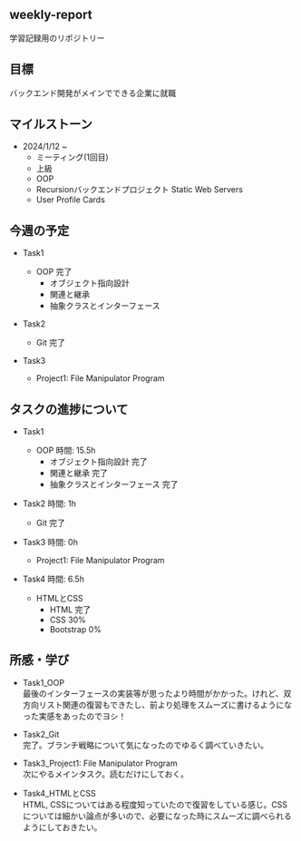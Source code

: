 ## weekly-report
学習記録用のリポジトリー

## 目標
バックエンド開発がメインでできる企業に就職

## マイルストーン
- 2024/1/12 ~
    - ミーティング(1回目)
    - 上級
    - OOP
    - Recursionバックエンドプロジェクト Static Web Servers
    - User Profile Cards

## 今週の予定
- Task1
    - OOP 完了  
        - オブジェクト指向設計  
        - 関連と継承  
        - 抽象クラスとインターフェース

- Task2
    - Git 完了

- Task3
    - Project1: File Manipulator Program

## タスクの進捗について
- Task1
    - OOP 時間: 15.5h
        - オブジェクト指向設計 完了
        - 関連と継承  完了
        - 抽象クラスとインターフェース 完了
- Task2 時間: 1h
    - Git 完了

- Task3 時間: 0h
    - Project1: File Manipulator Program

- Task4 時間: 6.5h
    - HTMLとCSS
        - HTML 完了
        - CSS 30%
        - Bootstrap 0%

## 所感・学び
- Task1_OOP  
最後のインターフェースの実装等が思ったより時間がかかった。けれど、双方向リスト関連の復習もできたし、前より処理をスムーズに書けるようになった実感をあったのでヨシ！

- Task2_Git  
完了。ブランチ戦略について気になったのでゆるく調べていきたい。

- Task3_Project1: File Manipulator Program  
次にやるメインタスク。読むだけにしておく。

- Task4_HTMLとCSS  
HTML, CSSについてはある程度知っていたので復習をしている感じ。CSSについては細かい論点が多いので、必要になった時にスムーズに調べられるようにしておきたい。